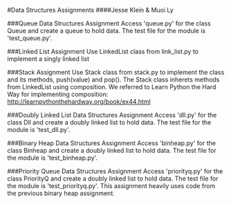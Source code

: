 #Data Structures Assignments
####Jesse Klein & Muoi Ly


###Queue Data Structures Assignment
Access 'queue.py' for the class Queue and create a queue to hold data.
The test file for the module is 'test_queue.py'.


###Linked List Assignment
Use LinkedList class from link_list.py to implement a singly linked list


###Stack Assignment
Use Stack class from stack.py to implement the class and its methods, push(value) and pop(). The Stack class inherets methods from LinkedList using composition. We referred to Learn Python the Hard Way for implementing composition: http://learnpythonthehardway.org/book/ex44.html


###Doubly Linked List Data Structures Assignment
Access 'dll.py' for the class Dll and create a doubly linked list to hold data.
The test file for the module is 'test_dll.py'.


###Binary Heap Data Structures Assignment
Access 'binheap.py' for the class Binheap and create a doubly linked list to hold data.
The test file for the module is 'test_binheap.py'.


###Priority Queue Data Structures Assignment
Access 'priorityq.py' for the class PriorityQ and create a doubly linked list to hold data.
The test file for the module is 'test_priorityq.py'. This assignment heavily uses code from
the previous binary heap assignment.
